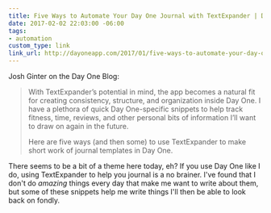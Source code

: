 ```yaml
---
title: Five Ways to Automate Your Day One Journal with TextExpander | Day One Blog
date: 2017-02-02 22:03:00 -06:00
tags:
- automation
custom_type: link
link_url: http://dayoneapp.com/2017/01/five-ways-to-automate-your-day-one-journal-with-textexpander/
---
```


Josh Ginter on the Day One Blog:

> With TextExpander’s potential in mind, the app becomes a natural fit for creating consistency, structure, and organization inside Day One. I have a plethora of quick Day One-specific snippets to help track fitness, time, reviews, and other personal bits of information I’ll want to draw on again in the future.
>
> Here are five ways (and then some) to use TextExpander to make short work of journal templates in Day One.

There seems to be a bit of a theme here today, eh? If you use Day One like I do, using TextExpander to help you journal is a no brainer. I've found that I don't do *amazing* things every day that make me want to write about them, but some of these snippets help me write things I'll then be able to look back on fondly.
